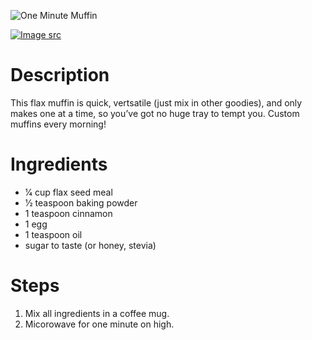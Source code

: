 ![One Minute Muffin](https://chowdown.io/images/one-minute-muffin.jpg)

[![Image src](https://raw.githubusercontent.com/bartzaalberg/recipes/master/data/icons/camera-icon.png#image-src)](
    https://divaliciousrecipes.com/flax-muffin-in-a-mug-in-a-minute-low-carb-and-gluten-free/
)

# Description

This flax muffin is quick, vertsatile (just mix in other goodies), and only makes one at a time, so you’ve got no huge tray to tempt you. Custom muffins every morning!

# Ingredients

* 1⁄4 cup flax seed meal
* 1⁄2 teaspoon baking powder
* 1 teaspoon cinnamon
* 1 egg
* 1 teaspoon oil
* sugar to taste (or honey, stevia)

# Steps

1. Mix all ingredients in a coffee mug.
2. Micorowave for one minute on high.

